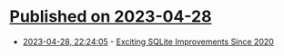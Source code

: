 # [Published on 2023-04-28](index.md)

* [2023-04-28, 22:24:05](https://lobste.rs/s/82nyq4/exciting_sqlite_improvements_since_2020) - [Exciting SQLite Improvements Since 2020](https://blog.airsequel.com/exciting-sqlite-improvements-since-2020/)
